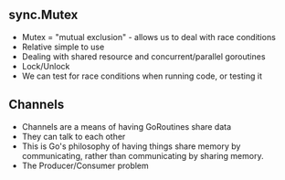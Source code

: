 ## sync.Mutex

* Mutex = "mutual exclusion" - allows us to deal with race conditions
* Relative simple to use
* Dealing with shared resource and concurrent/parallel goroutines
* Lock/Unlock
* We can test for race conditions when running code, or testing it

## Channels

* Channels are a means of having GoRoutines share data 
* They can talk to each other
* This is Go's philosophy of having things share memory by communicating, rather than communicating by sharing memory.
* The Producer/Consumer problem